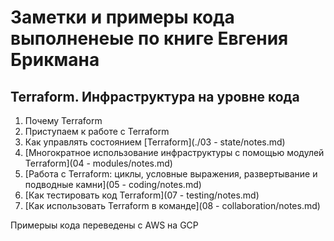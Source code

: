 # Заметки и примеры кода выполненеые по книге Евгения Брикмана 
## Terraform. Инфраструктура на уровне кода



  1. Почему Terraform
  2. Приступаем к работе с Terraform
  3. Как управлять состоянием [Terraform](./03 - state/notes.md)
  4. [Многократное использование инфраструктуры с помощью модулей Terraform](04 - modules/notes.md)
  5. [Работа с Terraform: циклы, условные выражения, развертывание и подводные камни](05 - coding/notes.md)
  7. [Как тестировать код Terraform](07 - testing/notes.md)
  8. [Как использовать Terraform в команде](08 - collaboration/notes.md)

  Примерыы кода переведены с AWS на GCP